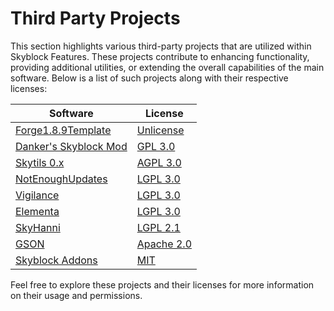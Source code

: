 # Third Party Projects
This section highlights various third-party projects that are utilized within Skyblock Features. These projects contribute to enhancing functionality, providing additional utilities, or extending the overall capabilities of the main software. Below is a list of such projects along with their respective licenses:

| Software                                                                | License                                                                              |
|-------------------------------------------------------------------------|--------------------------------------------------------------------------------------|
| [Forge1.8.9Template](https://github.com/nea89o/Forge1.8.9Template)      | [Unlicense](https://github.com/nea89o/Forge1.8.9Template/blob/master/LICENSE)        |
| [Danker's Skyblock Mod](https://github.com/bowser0000/SkyblockMod/)     | [GPL 3.0](https://github.com/bowser0000/SkyblockMod/blob/master/COPYING)             |
| [Skytils 0.x](https://github.com/Skytils/SkytilsMod/blob/0.x/LICENSE)   | [AGPL 3.0](https://github.com/Skytils/SkytilsMod/blob/0.x/LICENSE)                   |
| [NotEnoughUpdates](https://github.com/Moulberry/NotEnoughUpdates/)      | [LGPL 3.0](https://github.com/NotEnoughUpdates/NotEnoughUpdates/blob/master/COPYING) |
| [Vigilance](https://github.com/EssentialGG/Vigilance)                   | [LGPL 3.0](https://github.com/EssentialGG/Vigilance/blob/master/LICENSE)             |
| [Elementa](https://github.com/EssentialGG/Elementa)                     | [LGPL 3.0](https://github.com/EssentialGG/Elementa/blob/master/LICENSE)              |
| [SkyHanni](https://github.com/hannibal002/SkyHanni)                     | [LGPL 2.1](https://github.com/hannibal002/SkyHanni/blob/master/LICENSE)              |
| [GSON](https://github.com/google/gson)                                  | [Apache 2.0](https://www.apache.org/licenses/LICENSE-2.0.txt)                        |
| [Skyblock Addons](https://github.com/BiscuitDevelopment/SkyblockAddons) | [MIT](https://github.com/BiscuitDevelopment/SkyblockAddons/blob/main/LICENSE)        |

Feel free to explore these projects and their licenses for more information on their usage and permissions.
